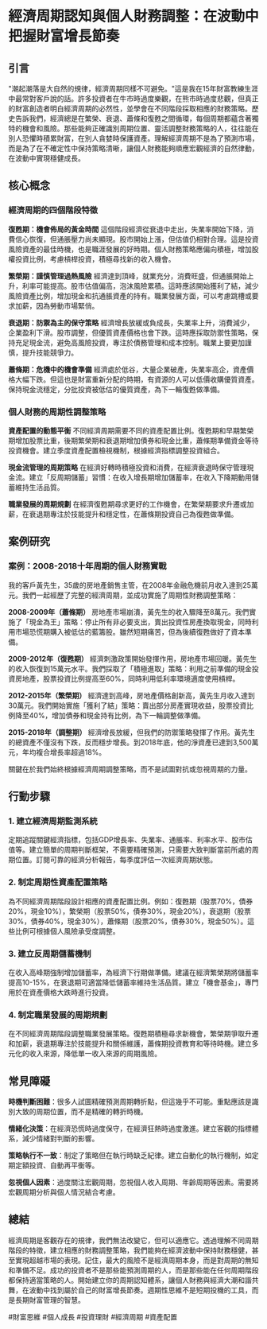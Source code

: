 # 經濟周期認知與個人財務調整：在波動中把握財富增長節奏

## 引言

"潮起潮落是大自然的規律，經濟周期同樣不可避免。"這是我在15年財富教練生涯中最常對客戶說的話。許多投資者在牛市時過度樂觀，在熊市時過度悲觀，但真正的財富創造者明白經濟周期的必然性，並學會在不同階段採取相應的財務策略。歷史告訴我們，經濟總是在繁榮、衰退、蕭條和復甦之間循環，每個周期都蘊含著獨特的機會和風險。那些能夠正確識別周期位置、靈活調整財務策略的人，往往能在別人恐懼時積累財富，在別人貪婪時保護資產。理解經濟周期不是為了預測市場，而是為了在不確定性中保持策略清晰，讓個人財務能夠順應宏觀經濟的自然律動，在波動中實現穩健成長。

## 核心概念

### 經濟周期的四個階段特徵

**復甦期：機會佈局的黃金時間**
這個階段經濟從衰退中走出，失業率開始下降，消費信心恢復，但通脹壓力尚未顯現。股市開始上漲，但估值仍相對合理。這是投資風險資產的最佳時機，也是職涯發展的好時期。個人財務策略應偏向積極，增加股權投資比例，考慮槓桿投資，積極尋找新的收入機會。

**繁榮期：謹慎管理過熱風險**
經濟達到頂峰，就業充分，消費旺盛，但通脹開始上升，利率可能提高。股市估值偏高，泡沫風險累積。這時應該開始獲利了結，減少風險資產比例，增加現金和抗通脹資產的持有。職業發展方面，可以考慮跳槽或要求加薪，因為勞動市場緊俏。

**衰退期：防禦為主的保守策略**
經濟增長放緩或負成長，失業率上升，消費減少，企業盈利下滑。股市調整，但優質資產價格也會下跌。這時應採取防禦性策略，保持充足現金流，避免高風險投資，專注於債務管理和成本控制。職業上要更加謹慎，提升技能競爭力。

**蕭條期：危機中的機會準備**
經濟處於低谷，大量企業破產，失業率高企，資產價格大幅下跌。但這也是財富重新分配的時期，有資源的人可以低價收購優質資產。保持現金流穩定，分批投資被低估的優質資產，為下一輪復甦做準備。

### 個人財務的周期性調整策略

**資產配置的動態平衡**
不同經濟周期需要不同的資產配置比例。復甦期和早期繁榮期增加股票比重，後期繁榮期和衰退期增加債券和現金比重，蕭條期準備資金等待投資機會。建立季度資產配置檢視機制，根據經濟指標調整投資組合。

**現金流管理的周期策略**
在經濟好轉時積極投資和消費，在經濟衰退時保守管理現金流。建立「反周期儲蓄」習慣：在收入增長期增加儲蓄率，在收入下降期動用儲蓄維持生活品質。

**職業發展的周期規劃**
在經濟復甦期尋求更好的工作機會，在繁榮期要求升遷或加薪，在衰退期專注於技能提升和穩定性，在蕭條期投資自己為復甦做準備。

## 案例研究

### 案例：2008-2018十年周期的個人財務實戰

我的客戶黃先生，35歲的房地產銷售主管，在2008年金融危機前月收入達到25萬元。我們一起經歷了完整的經濟周期，並成功實施了周期性財務調整策略：

**2008-2009年（蕭條期）**
房地產市場崩潰，黃先生的收入驟降至8萬元。我們實施了「現金為王」策略：停止所有非必要支出，賣出投資性房產換取現金，同時利用市場恐慌期購入被低估的藍籌股。雖然短期痛苦，但為後續復甦做好了資本準備。

**2009-2012年（復甦期）**
經濟刺激政策開始發揮作用，房地產市場回暖。黃先生的收入恢復到15萬元水平。我們採取了「積極進取」策略：利用之前準備的現金投資房地產，股票投資比例提高至60%，同時利用低利率環境適度使用槓桿。

**2012-2015年（繁榮期）**
經濟達到高峰，房地產價格創新高，黃先生月收入達到30萬元。我們開始實施「獲利了結」策略：賣出部分房產實現收益，股票投資比例降至40%，增加債券和現金持有比例，為下一輪調整做準備。

**2015-2018年（調整期）**
經濟增長放緩，但我們的防禦策略發揮了作用。黃先生的總資產不僅沒有下跌，反而穩步增長。到2018年底，他的淨資產已達到3,500萬元，年均複合增長率超過18%。

關鍵在於我們始終根據經濟周期調整策略，而不是試圖對抗或忽視周期的力量。

## 行動步驟

### 1. 建立經濟周期監測系統
定期追蹤關鍵經濟指標，包括GDP增長率、失業率、通脹率、利率水平、股市估值等。建立簡單的周期判斷框架，不需要精確預測，只需要大致判斷當前所處的周期位置。訂閱可靠的經濟分析報告，每季度評估一次經濟周期狀態。

### 2. 制定周期性資產配置策略
為不同經濟周期階段設計相應的資產配置比例。例如：復甦期（股票70%，債券20%，現金10%），繁榮期（股票50%，債券30%，現金20%），衰退期（股票30%，債券40%，現金30%），蕭條期（股票20%，債券30%，現金50%）。這些比例可根據個人風險承受度調整。

### 3. 建立反周期儲蓄機制
在收入高峰期強制增加儲蓄率，為經濟下行期做準備。建議在經濟繁榮期將儲蓄率提高10-15%，在衰退期可適當降低儲蓄率維持生活品質。建立「機會基金」，專門用於在資產價格大跌時進行投資。

### 4. 制定職業發展的周期規劃
在不同經濟周期階段調整職業發展策略。復甦期積極尋求新機會，繁榮期爭取升遷和加薪，衰退期專注於技能提升和關係維護，蕭條期投資教育和等待時機。建立多元化的收入來源，降低單一收入來源的周期風險。

## 常見障礙

**時機判斷困難**：很多人試圖精確預測周期轉折點，但這幾乎不可能。重點應該是識別大致的周期位置，而不是精確的轉折時機。

**情緒化決策**：在經濟恐慌時過度保守，在經濟狂熱時過度激進。建立客觀的指標體系，減少情緒對判斷的影響。

**策略執行不一致**：制定了策略但在執行時缺乏紀律。建立自動化的執行機制，如定期定額投資、自動再平衡等。

**忽視個人因素**：過度關注宏觀周期，忽視個人收入周期、年齡周期等因素。需要將宏觀周期分析與個人情況結合考慮。

## 總結

經濟周期是客觀存在的規律，我們無法改變它，但可以適應它。透過理解不同周期階段的特徵，建立相應的財務調整策略，我們能夠在經濟波動中保持財務穩健，甚至實現超越市場的表現。記住，最大的風險不是經濟周期本身，而是對周期的無知和準備不足。成功的投資者不是那些能預測周期的人，而是那些能在任何周期階段都保持適當策略的人。開始建立你的周期認知體系，讓個人財務與經濟大潮和諧共舞，在波動中找到屬於自己的財富增長節奏。週期性思維不是短期投機的工具，而是長期財富管理的智慧。

#財富思維 #個人成長 #投資理財 #經濟周期 #資產配置